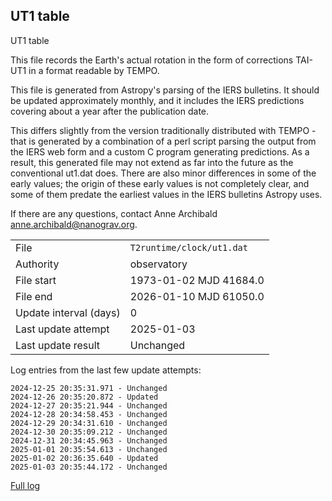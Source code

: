 
## UT1 table

UT1 table

This file records the Earth's actual rotation in the form of
corrections TAI-UT1 in a format readable by TEMPO.

This file is generated from Astropy's parsing of the IERS
bulletins. It should be updated approximately monthly, and it
includes the IERS predictions covering about a year after the
publication date.

This differs slightly from the version traditionally distributed
with TEMPO - that is generated by a combination of a perl script
parsing the output from the IERS web form and a custom C program
generating predictions. As a result, this generated file may not
extend as far into the future as the conventional ut1.dat does.
There are also minor differences in some of the early values; the
origin of these early values is not completely clear, and some of
them predate the earliest values in the IERS bulletins Astropy uses.

If there are any questions, contact Anne Archibald
<anne.archibald@nanograv.org>.

|     |     |
|:--- |:--- |
| File | `T2runtime/clock/ut1.dat` |
| Authority | observatory |
| File start | 1973-01-02 MJD 41684.0 |
| File end | 2026-01-10 MJD 61050.0 |
| Update interval (days) | 0 |
| Last update attempt | 2025-01-03 |
| Last update result | Unchanged |

Log entries from the last few update attempts:
```
2024-12-25 20:35:31.971 - Unchanged
2024-12-26 20:35:20.872 - Updated
2024-12-27 20:35:21.944 - Unchanged
2024-12-28 20:34:58.453 - Unchanged
2024-12-29 20:34:31.610 - Unchanged
2024-12-30 20:35:09.212 - Unchanged
2024-12-31 20:34:45.963 - Unchanged
2025-01-01 20:35:54.613 - Unchanged
2025-01-02 20:36:35.640 - Updated
2025-01-03 20:35:44.172 - Unchanged
```
[Full log](https://raw.githubusercontent.com/ipta/pulsar-clock-corrections/main/log/T2runtime/clock/ut1.dat.log)
